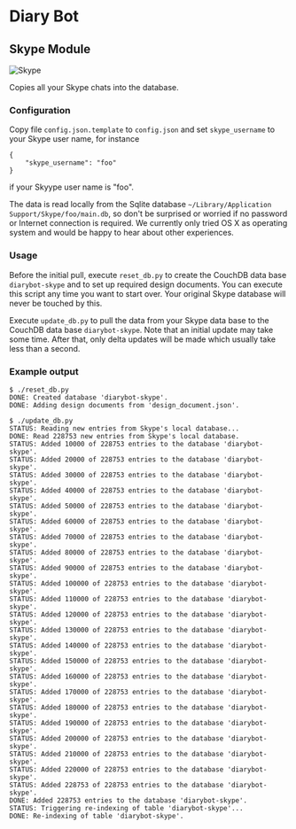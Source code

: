 # Diary Bot

## Skype Module

![Skype](http://upload.wikimedia.org/wikipedia/commons/thumb/a/a7/Skype_logo.svg/200px-Skype_logo.svg.png "Skype")

Copies all your Skype chats into the database.

### Configuration

Copy file `config.json.template` to `config.json` and set `skype_username` to your Skype user name, for instance

    {
        "skype_username": "foo"
    }

if your Skyype user name is "foo".

The data is read locally from the Sqlite database `~/Library/Application Support/Skype/foo/main.db`, so don't be surprised or worried if no password or Internet connection is required. We currently only tried OS X as operating system and would be happy to hear about other experiences.

### Usage

Before the initial pull, execute `reset_db.py` to create the CouchDB data base `diarybot-skype` and to set up required design documents. You can execute this script any time you want to start over. Your original Skype database will never be touched by this.

Execute `update_db.py` to pull the data from your Skype data base to the CouchDB data base `diarybot-skype`. Note that an initial update may take some time. After that, only delta updates will be made which usually take less than a second.

### Example output

	$ ./reset_db.py 
	DONE: Created database 'diarybot-skype'.
	DONE: Adding design documents from 'design_document.json'.

	$ ./update_db.py 
	STATUS: Reading new entries from Skype's local database...
	DONE: Read 228753 new entries from Skype's local database.
	STATUS: Added 10000 of 228753 entries to the database 'diarybot-skype'.
	STATUS: Added 20000 of 228753 entries to the database 'diarybot-skype'.
	STATUS: Added 30000 of 228753 entries to the database 'diarybot-skype'.
	STATUS: Added 40000 of 228753 entries to the database 'diarybot-skype'.
	STATUS: Added 50000 of 228753 entries to the database 'diarybot-skype'.
	STATUS: Added 60000 of 228753 entries to the database 'diarybot-skype'.
	STATUS: Added 70000 of 228753 entries to the database 'diarybot-skype'.
	STATUS: Added 80000 of 228753 entries to the database 'diarybot-skype'.
	STATUS: Added 90000 of 228753 entries to the database 'diarybot-skype'.
	STATUS: Added 100000 of 228753 entries to the database 'diarybot-skype'.
	STATUS: Added 110000 of 228753 entries to the database 'diarybot-skype'.
	STATUS: Added 120000 of 228753 entries to the database 'diarybot-skype'.
	STATUS: Added 130000 of 228753 entries to the database 'diarybot-skype'.
	STATUS: Added 140000 of 228753 entries to the database 'diarybot-skype'.
	STATUS: Added 150000 of 228753 entries to the database 'diarybot-skype'.
	STATUS: Added 160000 of 228753 entries to the database 'diarybot-skype'.
	STATUS: Added 170000 of 228753 entries to the database 'diarybot-skype'.
	STATUS: Added 180000 of 228753 entries to the database 'diarybot-skype'.
	STATUS: Added 190000 of 228753 entries to the database 'diarybot-skype'.
	STATUS: Added 200000 of 228753 entries to the database 'diarybot-skype'.
	STATUS: Added 210000 of 228753 entries to the database 'diarybot-skype'.
	STATUS: Added 220000 of 228753 entries to the database 'diarybot-skype'.
	STATUS: Added 228753 of 228753 entries to the database 'diarybot-skype'.
	DONE: Added 228753 entries to the database 'diarybot-skype'.
	STATUS: Triggering re-indexing of table 'diarybot-skype'...
	DONE: Re-indexing of table 'diarybot-skype'.
